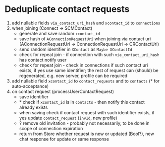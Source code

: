 # Deduplicate contact requests

1. add nullable fields `via_contact_uri_hash` and `xcontact_id` to `connections`
2. when joining (Connect -> SCMContact)
    - generate and save random `xcontact_id`
    - save hash of `AConnectionRequestUri` when joining via contact uri
      (AConnectionRequestUri -> ConnectionRequestUri -> CRContactUri)
    - send random identifier in `XContact` as `Maybe XContactId`
    - check for repeat join - if connection with such `via_contact_uri_hash` has contact notify user
    - check for repeat join - check in connections if such contact uri exists, if yes use same identifier; the rest of request can (should) be regenerated, e.g. new server, profile
      can be required
3. add nullable field `xcontact_id` to `contact_requests` and to `contacts` (* for auto-acceptance)
4. on contact request (processUserContactRequest)
    - save identifier
    - \* check if `xcontact_id` is in `contacts` - then notify this contact already exists
    - when saving check if contact request with such identifier exists, if yes update `contact_request`
      (`invId`, new profile)
    - ? remove old invitation - probably not necessarily, to be done in scope of connection expiration
    - return from Store whether request is new or updated (Bool?), new chat response for update or same response
